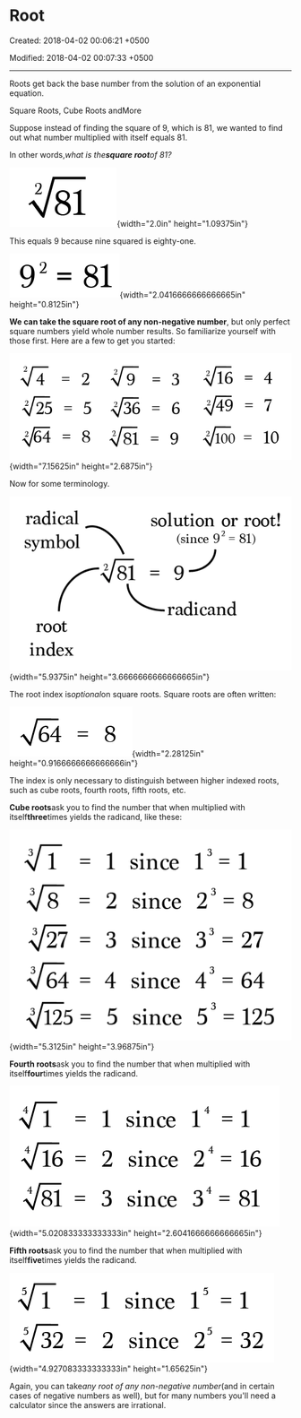 # Root

Created: 2018-04-02 00:06:21 +0500

Modified: 2018-04-02 00:07:33 +0500

---

Roots get back the base number from the solution of an exponential equation.

Square Roots, Cube Roots andMore

Suppose instead of finding the square of 9, which is 81, we wanted to find out what number multiplied with itself equals 81.

In other words,*what is the**square root**of 81?*

![](media/Root-image1.png){width="2.0in" height="1.09375in"}

This equals 9 because nine squared is eighty-one.

![Ⅰ 8 = 乙 6 ](media/Root-image2.png){width="2.0416666666666665in" height="0.8125in"}

**We can take the square root of any non-negative number**, but only perfect square numbers yield whole number results. So familiarize yourself with those first. Here are a few to get you started:

![= 2 =3 = 4 〈詹5 = 5 〈尸6 = 6 = 7 *주4 = 8 奩1 =9 구而= 10 ](media/Root-image3.png){width="7.15625in" height="2.6875in"}

Now for some terminology.

![radical symbol solution or root! (since 92 = 81) radicand root index ](media/Root-image4.png){width="5.9375in" height="3.6666666666666665in"}

The root index is*optional*on square roots. Square roots are often written:

![64 ](media/Root-image5.png){width="2.28125in" height="0.9166666666666666in"}

The index is only necessary to distinguish between higher indexed roots, such as cube roots, fourth roots, fifth roots, etc.

**Cube roots**ask you to find the number that when multiplied with itself**three**times yields the radicand, like these:

![1 since 1 2 since 2 3 since 33 4 since 4 5 since 5 8 27 64 125 ](media/Root-image6.png){width="5.3125in" height="3.96875in"}

**Fourth roots**ask you to find the number that when multiplied with itself**four**times yields the radicand.

![= 1 since 1 1 2 since 16 {€1 = 3 since 34 = 81 ](media/Root-image7.png){width="5.020833333333333in" height="2.6041666666666665in"}

**Fifth roots**ask you to find the number that when multiplied with itself**five**times yields the radicand.

![Rfi2 1 since 1 2 since 25 = 32 ](media/Root-image8.png){width="4.927083333333333in" height="1.65625in"}

Again, you can take*any root of any non-negative number*(and in certain cases of negative numbers as well), but for many numbers you'll need a calculator since the answers are irrational.

